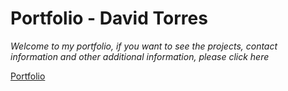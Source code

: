 # Portfolio - David Torres

_Welcome to my portfolio, if you want to see the projects, contact information and other additional information, please click here_

[Portfolio](https://coredeiv.github.io/portfolio)
